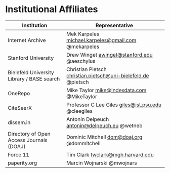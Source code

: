 # Institutional Affiliates

| Institution | Representative |
|-------------|----------------|
| Internet Archive | Mek Karpeles <michael.karpeles@gmail.com> @mekarpeles |
| Stanford University | Drew Winget <awinget@stanford.edu> @aeschylus |
| Bielefeld University Library / BASE search | Christian Pietsch <christian.pietsch@uni-bielefeld.de> @pietsch|
| OneRepo | Mike Taylor <mike@indexdata.com> @MikeTaylor |
| CiteSeerX | Professor C Lee Giles <giles@ist.psu.edu> @cleegiles |
| dissem.in | Antonin Delpeuch <antonin@delpeuch.eu> @wetneb |
| Directory of Open Access Journals (DOAJ) | Dominic Mitchell <dom@doaj.org> @dommitchell |
| Force 11 | Tim Clark <twclark@mgh.harvard.edu> |
| paperity.org | Marcin Wojnarski <mwojnars at paperity.org> @mwojnars |

